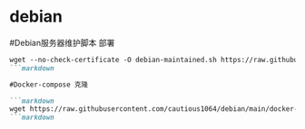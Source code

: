 # debian

#Debian服务器维护脚本 部署
```markdown
wget --no-check-certificate -O debian-maintained.sh https://raw.githubusercontent.com/cautious1064/debian/main/debian-maintained.sh && chmod a+x debian-maintained.sh && bash debian-maintained.sh
```markdown

#Docker-compose 克隆

```markdown
wget https://raw.githubusercontent.com/cautious1064/debian/main/docker-compose.yml
```markdown

